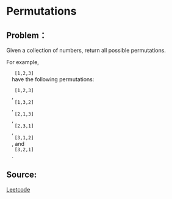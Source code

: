 # Permutations

## Problem：

<div class="question-content">
 <p>
 </p>
 <p>
  Given a collection of numbers, return all possible permutations.
 </p>
 <p>
  For example,
  <br/>
  <code>
   [1,2,3]
  </code>
  have the following permutations:
  <br/>
  <code>
   [1,2,3]
  </code>
  ,
  <code>
   [1,3,2]
  </code>
  ,
  <code>
   [2,1,3]
  </code>
  ,
  <code>
   [2,3,1]
  </code>
  ,
  <code>
   [3,1,2]
  </code>
  , and
  <code>
   [3,2,1]
  </code>
  .
 </p>
</div>


## Source:
[Leetcode](https://leetcode.com/problems/permutations/)
